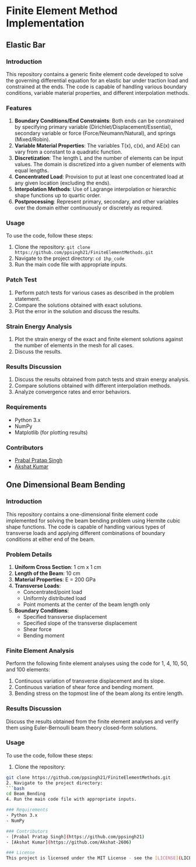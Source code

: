 # Finite Element Method Implementation

## Elastic Bar
### Introduction
This repository contains a generic finite element code developed to solve the governing differential equation for an elastic bar under traction load and constrained at the ends. The code is capable of handling various boundary conditions, variable material properties, and different interpolation methods.

### Features
1. **Boundary Conditions/End Constraints**: Both ends can be constrained by specifying primary variable (Dirichlet/Displacement/Essential), secondary variable or force (Force/Neumann/Natural), and springs (Mixed/Robin).
2. **Variable Material Properties**: The variables T(x), c(x), and AE(x) can vary from a constant to a quadratic function.
3. **Discretization**: The length L and the number of elements can be input values. The domain is discretized into a given number of elements with equal lengths.
4. **Concentrated Load**: Provision to put at least one concentrated load at any given location (excluding the ends).
5. **Interpolation Methods**: Use of Lagrange interpolation or hierarchic shape functions up to quartic order.
6. **Postprocessing**: Represent primary, secondary, and other variables over the domain either continuously or discretely as required.

### Usage
To use the code, follow these steps:
1. Clone the repository: `git clone https://github.com/ppsingh21/FiniteElementMethods.git`
2. Navigate to the project directory: `cd 1hp_code`
3. Run the main code file with appropriate inputs.

### Patch Test
1. Perform patch tests for various cases as described in the problem statement.
2. Compare the solutions obtained with exact solutions.
3. Plot the error in the solution and discuss the results.

### Strain Energy Analysis
1. Plot the strain energy of the exact and finite element solutions against the number of elements in the mesh for all cases.
2. Discuss the results.

### Results Discussion
1. Discuss the results obtained from patch tests and strain energy analysis.
2. Compare solutions obtained with different interpolation methods.
3. Analyze convergence rates and error behaviors.

### Requirements
- Python 3.x
- NumPy
- Matplotlib (for plotting results)

### Contributors
- [Prabal Pratap Singh](https://github.com/ppsingh21)
- [Akshat Kumar](https://github.com/Akshat-2606)

## One Dimensional Beam Bending
### Introduction
This repository contains a one-dimensional finite element code implemented for solving the beam bending problem using Hermite cubic shape functions. The code is capable of handling various types of transverse loads and applying different combinations of boundary conditions at either end of the beam.

### Problem Details
1. **Uniform Cross Section**: 1 cm x 1 cm
2. **Length of the Beam**: 10 cm
3. **Material Properties**: E = 200 GPa
4. **Transverse Loads**: 
    - Concentrated/point load
    - Uniformly distributed load
    - Point moments at the center of the beam length only
5. **Boundary Conditions**:
    - Specified transverse displacement
    - Specified slope of the transverse displacement
    - Shear force
    - Bending moment

### Finite Element Analysis
Perform the following finite element analyses using the code for 1, 4, 10, 50, and 100 elements:
1. Continuous variation of transverse displacement and its slope.
2. Continuous variation of shear force and bending moment.
3. Bending stress on the topmost line of the beam along its entire length.

### Results Discussion
Discuss the results obtained from the finite element analyses and verify them using Euler-Bernoulli beam theory closed-form solutions.

### Usage
To use the code, follow these steps:
1. Clone the repository:
```bash
git clone https://github.com/ppsingh21/FiniteElementMethods.git
2. Navigate to the project directory:
```bash
cd Beam_Bending
4. Run the main code file with appropriate inputs.

### Requirements
- Python 3.x
- NumPy

### Contributors
- [Prabal Pratap Singh](https://github.com/ppsingh21)
- [Akshat Kumar](https://github.com/Akshat-2606)

### License
This project is licensed under the MIT License - see the [LICENSE](LICENSE) file for details.

